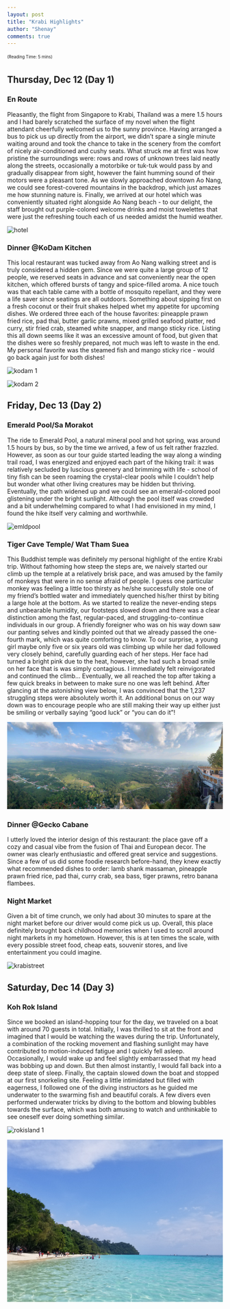 ```yaml
---
layout: post
title: "Krabi Highlights"
author: "Shenay"
comments: true
---
```

<sub><sup>(Reading Time: 5 mins)</sup></sub>

## Thursday, Dec 12 (Day 1)
### En Route

Pleasantly, the flight from Singapore to Krabi, Thailand was a mere 1.5 hours and I had barely scratched the surface of my novel when the flight attendant cheerfully welcomed us to the sunny province. Having arranged a bus to pick us up directly from the airport, we didn’t spare a single minute waiting around and took the chance to take in the scenery from the comfort of nicely air-conditioned and cushy seats. What struck me at first was how pristine the surroundings were: rows and rows of unknown trees laid neatly along the streets, occasionally a motorbike or tuk-tuk would pass by and gradually disappear from sight, however the faint humming sound of their motors were a pleasant tone. As we slowly approached downtown Ao Nang, we could see forest-covered mountains in the backdrop, which just amazes me how stunning nature is. Finally, we arrived at our hotel which was conveniently situated right alongside Ao Nang beach - to our delight, the staff brought out purple-colored welcome drinks and moist towelettes that were just the refreshing touch each of us needed amidst the humid weather.

![hotel](/assets/krabi-5.jpg "hotel")

### Dinner @KoDam Kitchen

This local restaurant was tucked away from Ao Nang walking street and is truly considered a hidden gem. Since we were quite a large group of 12 people, we reserved seats in advance and sat conveniently near the open kitchen, which offered bursts of tangy and spice-filled aroma. A nice touch was that each table came with a bottle of mosquito repellant, and they were a life saver since seatings are all outdoors. Something about sipping first on a fresh coconut or their fruit shakes helped whet my appetite for upcoming dishes. We ordered three each of the house favorites: pineapple prawn fried rice, pad thai, butter garlic prawns, mixed grilled seafood platter, red curry, stir fried crab, steamed white snapper, and mango sticky rice. Listing this all down seems like it was an excessive amount of food, but given that the dishes were so freshly prepared, not much was left to waste in the end. My personal favorite was the steamed fish and mango sticky rice - would go back again just for both dishes!

![kodam 1](/assets/krabi-1.jpg "kodam 1")

![kodam 2](/assets/krabi-2.jpg "kodam 2")

## Friday, Dec 13 (Day 2)

### Emerald Pool/Sa Morakot

The ride to Emerald Pool, a natural mineral pool and hot spring, was around 1.5 hours by bus, so by the time we arrived, a few of us felt rather frazzled. However, as soon as our tour guide started leading the way along a winding trail road, I was energized and enjoyed each part of the hiking trail: it was relatively secluded by luscious greenery and brimming with life - school of tiny fish can be seen roaming the crystal-clear pools while I couldn’t help but wonder what other living creatures may be hidden but thriving. Eventually, the path widened up and we could see an emerald-colored pool glistening under the bright sunlight. Although the pool itself was crowded and a bit underwhelming compared to what I had envisioned in my mind, I found the hike itself very calming and worthwhile.

![emldpool](/assets/krabi-3.jpg "emldpool")

### Tiger Cave Temple/ Wat Tham Suea

This Buddhist temple was definitely my personal highlight of the entire Krabi trip. Without fathoming how steep the steps are, we naively started our climb up the temple at a relatively brisk pace, and was amused by the family of monkeys that were in no sense afraid of people. I guess one particular monkey was feeling a little too thirsty as he/she successfully stole one of my friend’s bottled water and immediately quenched his/her thirst by biting a large hole at the bottom. As we started to realize the never-ending steps and unbearable humidity, our footsteps slowed down and there was a clear distinction among the fast, regular-paced, and struggling-to-continue individuals in our group. A friendly foreigner who was on his way down saw our panting selves and kindly pointed out that we already passed the one-fourth mark, which was quite comforting to know. To our surprise, a young girl maybe only five or six years old was climbing up while her dad followed very closely behind, carefully guarding each of her steps. Her face had turned a bright pink due to the heat, however, she had such a broad smile on her face that is was simply contagious. I immediately felt reinvigorated and continued the climb… Eventually, we all reached the top after taking a few quick breaks in between to make sure no one was left behind. After glancing at the astonishing view below, I was convinced that the 1,237 struggling steps were absolutely worth it. An additional bonus on our way down was to encourage people who are still making their way up either just be smiling or verbally saying “good luck” or “you can do it”!

![tgrcave](/assets/krabi-4.jpg "tgrcave")

### Dinner @Gecko Cabane

I utterly loved the interior design of this restaurant: the place gave off a cozy and casual vibe from the fusion of Thai and European decor. The owner was clearly enthusiastic and offered great service and suggestions. Since a few of us did some foodie research before-hand, they knew exactly what recommended dishes to order: lamb shank massaman, pineapple prawn fried rice, pad thai, curry crab, sea bass, tiger prawns, retro banana flambees.

### Night Market

Given a bit of time crunch, we only had about 30 minutes to spare at the night market before our driver would come pick us up. Overall, this place definitely brought back childhood memories when I used to scroll around night markets in my hometown. However, this is at ten times the scale, with every possible street food, cheap eats, souvenir stores, and live entertainment you could imagine.

![krabistreet](/assets/krabi-8.jpg "krabistreet")

## Saturday, Dec 14 (Day 3)

### Koh Rok Island

Since we booked an island-hopping tour for the day, we traveled on a boat with around 70 guests in total. Initially, I was thrilled to sit at the front and imagined that I would be watching the waves during the trip. Unfortunately, a combination of the rocking movement and flashing sunlight may have contributed to motion-induced fatigue and I quickly fell asleep. Occasionally, I would wake up and feel slightly embarrassed that my head was bobbing up and down. But then almost instantly, I would fall back into a deep state of sleep. Finally, the captain slowed down the boat and stopped at our first snorkeling site. Feeling a little intimidated but filled with eagerness, I followed one of the diving instructors as he guided me underwater to the swarming fish and beautiful corals. A few divers even performed underwater tricks by diving to the bottom and blowing bubbles towards the surface, which was both amusing to watch and unthinkable to see oneself ever doing something similar.

![rokisland 1](/assets/krabi-6.jpg "rokisland 1")

![rokisland 2](/assets/krabi-7.jpg "rokisland 2")
